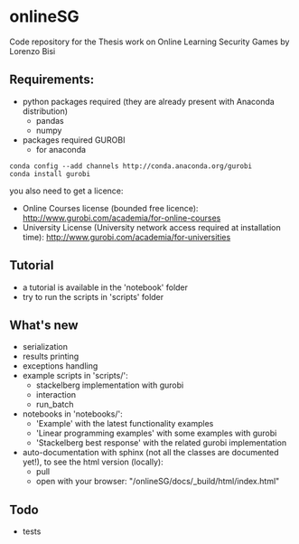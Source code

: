 # onlineSG
Code repository for the Thesis work on Online Learning Security Games by Lorenzo Bisi

## Requirements:
- python packages required (they are already present with Anaconda distribution)
    + pandas
    + numpy
- packages required GUROBI
    + for anaconda

```
conda config --add channels http://conda.anaconda.org/gurobi
conda install gurobi
```

you also need to get a licence:

- Online Courses license (bounded free licence): http://www.gurobi.com/academia/for-online-courses 
- University License (University network access required at installation time): http://www.gurobi.com/academia/for-universities

## Tutorial 
- a tutorial is available in the 'notebook' folder
- try to run the scripts in 'scripts' folder

## What's new
- serialization
- results printing
- exceptions handling
- example scripts in 'scripts/':
    + stackelberg implementation with gurobi
    + interaction
    + run_batch
- notebooks in 'notebooks/':
    + 'Example' with the latest functionality examples
    + 'Linear programming examples' with some examples with gurobi
    + 'Stackelberg best response' with the related gurobi implementation
- auto-documentation with sphinx (not all the classes are documented yet!), to see the html version (locally):
    + pull
    + open with your browser: "<your-path-to-clone>/onlineSG/docs/_build/html/index.html" 

## Todo
- tests